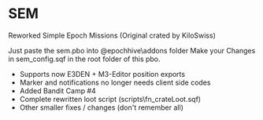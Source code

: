 # SEM
Reworked Simple Epoch Missions (Original crated by KiloSwiss)

Just paste the sem.pbo into @epochhive\addons folder
Make your Changes in sem_config.sqf in the root folder of this pbo.

- Supports now E3DEN + M3-Editor position exports
- Marker and notifications no longer needs client side codes
- Added Bandit Camp #4
- Complete rewritten loot script (scripts\fn_crateLoot.sqf)
- Other smaller fixes / changes (don't remember all)
